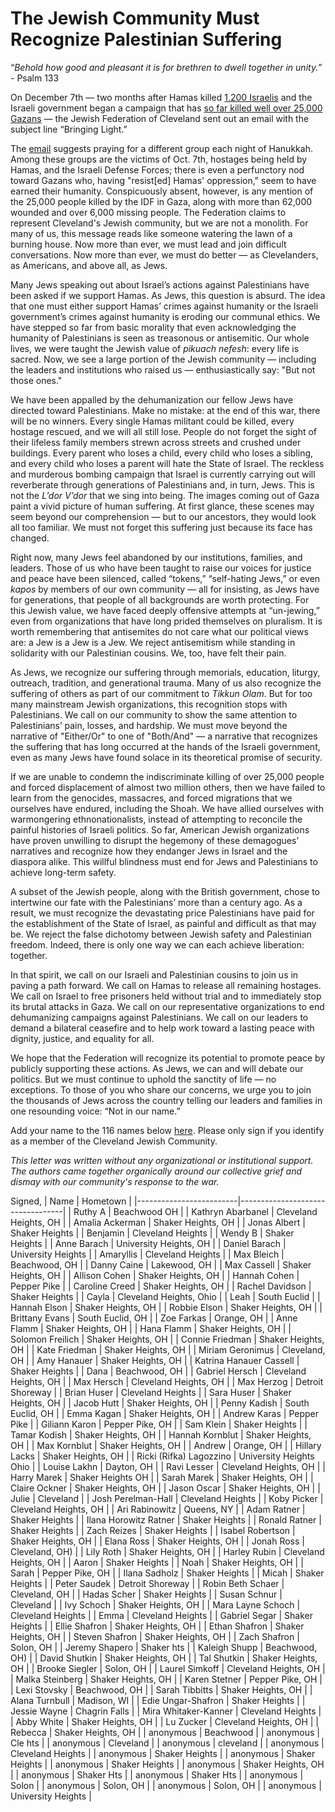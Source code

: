 # The Jewish Community Must Recognize Palestinian Suffering


“*Behold how good and pleasant it is for brethren to dwell together in unity.*” - Psalm 133

On December 7th — two months after Hamas killed [1,200 Israelis](https://www.nytimes.com/2023/11/12/world/middleeast/israel-death-toll-hamas-attack.html) and the Israeli government began a campaign that has [so far killed well over 25,000 Gazans](https://www.reuters.com/world/middle-east/death-toll-israeli-strikes-gaza-passes-25000-gaza-health-officials-say-2024-01-21/) — the Jewish Federation of Cleveland sent out an email with the subject line “Bringing Light.”

The [email](https://www.jewishcleveland.org/news/blog/bringing_light/) suggests praying for a different group each night of Hanukkah. Among these groups are the victims of Oct. 7th, hostages being held by Hamas, and the Israeli Defense Forces; there is even a perfunctory nod toward Gazans who, having "resist[ed] Hamas' oppression," seem to have earned their humanity. Conspicuously absent, however, is any mention of the 25,000 people killed by the IDF in Gaza, along with more than 62,000 wounded and over 6,000 missing people. The Federation claims to represent Cleveland's Jewish community, but we are not a monolith. For many of us, this message reads like someone watering the lawn of a burning house. Now more than ever, we must lead and join difficult conversations. Now more than ever, we must do better — as Clevelanders, as Americans, and above all, as Jews.

Many Jews speaking out about Israel’s actions against Palestinians have been asked if we support Hamas. As Jews, this question is absurd. The idea that one must either support Hamas’ crimes against humanity or the Israeli government’s crimes against humanity is eroding our communal ethics. We have stepped so far from basic morality that even acknowledging the humanity of Palestinians is seen as treasonous or antisemitic. Our whole lives, we were taught the Jewish value of *pikuach nefesh*: every life is sacred. Now, we see a large portion of the Jewish community — including the leaders and institutions who raised us — enthusiastically say: "But not those ones." 

We have been appalled by the dehumanization our fellow Jews have directed toward Palestinians. Make no mistake: at the end of this war, there will be no winners. Every single Hamas militant could be killed, every hostage rescued, and we will all still lose. People do not forget the sight of their lifeless family members strewn across streets and crushed under buildings. Every parent who loses a child, every child who loses a sibling, and every child who loses a parent will hate the State of Israel. The reckless and murderous bombing campaign that Israel is currently carrying out will reverberate through generations of Palestinians and, in turn, Jews. This is not the *L’dor V’dor* that we sing into being. The images coming out of Gaza paint a vivid picture of human suffering. At first glance, these scenes may seem beyond our comprehension — but to our ancestors, they would look all too familiar. We must not forget this suffering just because its face has changed.

Right now, many Jews feel abandoned by our institutions, families, and leaders. Those of us who have been taught to raise our voices for justice and peace have been silenced, called “tokens,” “self-hating Jews,” or even *kapos* by members of our own community — all for insisting, as Jews have for generations, that people of all backgrounds are worth protecting. For this Jewish value, we have faced deeply offensive attempts at “un-jewing,” even from organizations that have long prided themselves on pluralism. It is worth remembering that antisemites do not care what our political views are: a Jew is a Jew is a Jew. We reject antisemitism while standing in solidarity with our Palestinian cousins. We, too, have felt their pain.

As Jews, we recognize our suffering through memorials, education, liturgy, outreach, tradition, and generational trauma. Many of us also recognize the suffering of others as part of our commitment to *Tikkun Olam*. But for too many mainstream Jewish organizations, this recognition stops with Palestinians. We call on our community to show the same attention to Palestinians’ pain, losses, and hardship. We must move beyond the narrative of "Either/Or" to one of "Both/And" — a narrative that recognizes the suffering that has long occurred at the hands of the Israeli government, even as many Jews have found solace in its theoretical promise of security.

If we are unable to condemn the indiscriminate killing of over 25,000 people and forced displacement of almost two million others, then we have failed to learn from the genocides, massacres, and forced migrations that we ourselves have endured, including the Shoah. We have allied ourselves with warmongering ethnonationalists, instead of attempting to reconcile the painful histories of Israeli politics. So far, American Jewish organizations have proven unwilling to disrupt the hegemony of these demagogues’ narratives and recognize how they endanger Jews in Israel and the diaspora alike. This willful blindness must end for Jews and Palestinians to achieve long-term safety.

A subset of the Jewish people, along with the British government, chose to intertwine our fate with the Palestinians’ more than a century ago. As a result, we must recognize the devastating price Palestinians have paid for the establishment of the State of Israel, as painful and difficult as that may be. We reject the false dichotomy between Jewish safety and Palestinian freedom. Indeed, there is only one way we can each achieve liberation: together.

In that spirit, we call on our Israeli and Palestinian cousins to join us in paving a path forward. We call on Hamas to release all remaining hostages. We call on Israel to free prisoners held without trial and to immediately stop its brutal attacks in Gaza. We call on our representative organizations to end dehumanizing campaigns against Palestinians. We call on our leaders to demand a bilateral ceasefire and to help work toward a lasting peace with dignity, justice, and equality for all.

We hope that the Federation will recognize its potential to promote peace by publicly supporting these actions. As Jews, we can and will debate our politics. But we must continue to uphold the sanctity of life — no exceptions. To those of you who share our concerns, we urge you to join the thousands of Jews across the country telling our leaders and families in one resounding voice: “Not in our name.”  

Add your name to the 116 names below [here](https://docs.google.com/forms/d/e/1FAIpQLSc6N84YPxTcUhnXVO90urALeIatt25OgEnM0Cclw6Xa64W8YQ/viewform). Please only sign if you identify as a member of the Cleveland Jewish Community.

*This letter was written without any organizational or institutional support. The authors came together organically around our collective grief and dismay with our community's response to the war.*

Signed,
| Name                    | Hometown                         |
|-------------------------|----------------------------------|
| Ruthy A                 | Beachwood OH                     |
| Kathryn Abarbanel       | Cleveland Heights, OH            |
| Amalia Ackerman         | Shaker Heights, OH               |
| Jonas Albert            | Shaker Heights                   |
| Benjamin                | Cleveland Heights                |
| Wendy B                 | Shaker Heights                   |
| Anne Barach             | University Heights, OH           |
| Daniel Barach           | University Heights               |
| Amaryllis               | Cleveland Heights                |
| Max Bleich              | Beachwood, OH                    |
| Danny Caine             | Lakewood, OH                     |
| Max Cassell             | Shaker Heights, OH               |
| Allison Cohen           | Shaker Heights, OH               |
| Hannah Cohen            | Pepper Pike                      |
| Caroline Creed          | Shaker Heights, OH               |
| Rachel Davidson         | Shaker Heights                   |
| Cayla                   | Cleveland Heights, Ohio          |
| Leah                    | South Euclid                     |
| Hannah Elson            | Shaker Heights, OH               |
| Robbie Elson            | Shaker Heights, OH               |
| Brittany Evans          | South Euclid, OH                 |
| Zoe Farkas              | Orange, OH                       |
| Anne Flamm              | Shaker Heights, OH               |
| Hana Flamm              | Shaker Heights, OH               |
| Solomon Freilich        | Shaker Heights, OH               |
| Connie Friedman         | Shaker Heights, OH               |
| Kate Friedman           | Shaker Heights, OH               |
| Miriam Geronimus        | Cleveland, OH                    |
| Amy Hanauer             | Shaker Heights, OH               |
| Katrina Hanauer Cassell | Shaker Heights                   |
| Dana                    | Beachwood, OH                    |
| Gabriel Hersch          | Cleveland Heights, OH            |
| Max Hersch              | Cleveland Heights, OH            |
| Max Herzog              | Detroit Shoreway                 |
| Brian Huser             | Cleveland Heights                |
| Sara Huser              | Shaker Heights, OH               |
| Jacob Hutt              | Shaker Heights, OH               |
| Penny Kadish            | South Euclid, OH                 |
| Emma Kagan              | Shaker Heights, OH               |
| Andrew Karas            | Pepper Pike                      |
| Giliann Karon           | Pepper Pike, OH                  |
| Sam Klein               | Shaker Heights                   |
| Tamar  Kodish           | Shaker Heights, OH               |
| Hannah Kornblut         | Shaker Heights, OH               |
| Max Kornblut            | Shaker Heights, OH               |
| Andrew                  | Orange, OH                       |
| Hillary Lacks           | Shaker Heights, OH               |
| Ricki (Rifka) Lagozzino | University Heights Ohio          |
| Louise Lakhn            | Dayton, OH                       |
| Ravi Lesser             | Cleveland Heights, OH            |
| Harry Marek             | Shaker Heights OH                |
| Sarah Marek             | Shaker Heights, OH               |
| Claire Ockner           | Shaker Heights, OH               |
| Jason Oscar             | Shaker Heights, OH               |
| Julie                   | Cleveland                        |
| Josh Perelman-Hall      | Cleveland Heights                |
| Koby Picker             | Cleveland Heights, OH            |
| Ari Rabinowitz          | Queens, NY                       |
| Adam Ratner             | Shaker Heights                   |
| Ilana Horowitz Ratner   | Shaker Heights                   |
| Ronald Ratner           | Shaker Heights                   |
| Zach Reizes             | Shaker Heights                   |
| Isabel Robertson        | Shaker Heights, OH               |
| Elana Ross              | Shaker Heights, OH               |
| Jonah Ross              | Cleveland, OH)                   |
| Lily Roth               | Shaker Heights, OH               |
| Harley Rubin            | Cleveland Heights, OH            |
| Aaron                   | Shaker Heights                   |
| Noah                    | Shaker Heights, OH               |
| Sarah                   | Pepper Pike, OH                  |
| Ilana Sadholz           | Shaker Heights                   |
| Micah                   | Shaker Heights                   |
| Peter Saudek            | Detroit Shoreway                 |
| Robin Beth Schaer       | Cleveland, OH                    |
| Hadas Scher             | Shaker Heights                   |
| Susan Schnur            | Cleveland                        |
| Ivy Schoch              | Shaker Heights, OH               |
| Mara Layne  Schoch      | Cleveland Heights                |
| Emma                    | Cleveland Heights                |
| Gabriel Segar           | Shaker Heights                   |
| Ellie Shafron           | Shaker Heights, OH               |
| Ethan Shafron           | Shaker Heights, OH               |
| Steven Shafron          | Shaker Heights, OH               |
| Zach Shafron            | Solon, OH                        |
| Jeremy Shapero          | Shaker hts                       |
| Kaleigh Shupp           | Beachwood, OH)                   |
| David Shutkin           | Shaker Heights, OH               |
| Tal Shutkin             | Shaker Heights, OH               |
| Brooke Siegler          | Solon, OH                        |
| Laurel Simkoff          | Cleveland Heights, OH            |
| Malka Steinberg         | Shaker Heights, OH               |
| Karen Stetner           | Pepper Pike, OH                  |
| Lexi Stovsky            | Beachwood, OH                    |
| Sarah Tibbitts          | Shaker Heights, OH               |
| Alana Turnbull          | Madison, WI                      |
| Edie Ungar-Shafron      | Shaker Heights                   |
| Jessie  Wayne           | Chagrin Falls                    |
| Mira Whitaker-Kanner    | Cleveland Heights                |
| Abby White              | Shaker Heights, OH               |
| Lu Zucker               | Cleveland Heights, OH            |
| Rebecca                 | Shaker Heights, OH               |
| anonymous               | Beachwood                        |
| anonymous               | Cle hts                          |
| anonymous               | Cleveland                        |
| anonymous               | cleveland                        |
| anonymous               | Cleveland Heights                |
| anonymous               | Shaker Heights                   |
| anonymous               | Shaker Heights                   |
| anonymous               | Shaker Heights                   |
| anonymous               | Shaker Heights, OH               |
| anonymous               | Shaker Hts                       |
| anonymous               | Shaker Hts                       |
| anonymous               | Solon                            |
| anonymous               | Solon, OH                        |
| anonymous               | Solon, OH                        |
| anonymous               | University Heights               |
